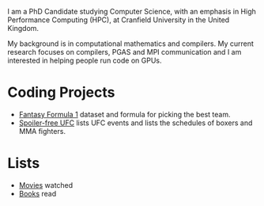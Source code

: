 I am a PhD Candidate studying Computer Science, with an emphasis in High
  Performance Computing (HPC), at Cranfield University in the United Kingdom.

My background is in computational mathematics and compilers.
My current research focuses on compilers, PGAS and MPI communication and I am
  interested in helping people run code on GPUs.

# Coding Projects
* [Fantasy Formula 1](https://github.com/scrasmussen/Formula1-2018) dataset and
  formula for picking the best team.
* [Spoiler-free UFC](https://github.com/scrasmussen/spoiler-free-UFC) lists
  UFC events and lists the schedules of boxers and MMA fighters.

# Lists
* [Movies](https://www.icheckmovies.com/profiles/artless/) watched
* [Books](https://www.goodreads.com/user/show/5472160-soren-rasmussen) read



<!-- ### To Add  -->
<!-- * CV  -->
<!-- * icheckmovies' list scraper and Netflix library comparison, etc.  -->
